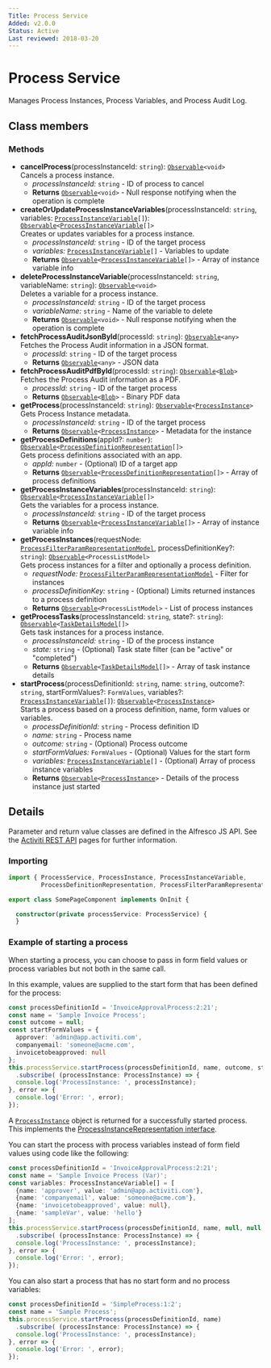 ```yaml
---
Title: Process Service
Added: v2.0.0
Status: Active
Last reviewed: 2018-03-20
---
```


# Process Service

Manages Process Instances, Process Variables, and Process Audit Log. 

## Class members

### Methods

-   **cancelProcess**(processInstanceId: `string`): [`Observable`](http://reactivex.io/documentation/observable.html)`<void>`<br/>
    Cancels a process instance.
    -   _processInstanceId:_ `string`  - ID of process to cancel
    -   **Returns** [`Observable`](http://reactivex.io/documentation/observable.html)`<void>` - Null response notifying when the operation is complete
-   **createOrUpdateProcessInstanceVariables**(processInstanceId: `string`, variables: [`ProcessInstanceVariable`](../../lib/process-services/process-list/models/process-instance-variable.model.ts)`[]`): [`Observable`](http://reactivex.io/documentation/observable.html)`<`[`ProcessInstanceVariable`](../../lib/process-services/process-list/models/process-instance-variable.model.ts)`[]>`<br/>
    Creates or updates variables for a process instance.
    -   _processInstanceId:_ `string`  - ID of the target process
    -   _variables:_ [`ProcessInstanceVariable`](../../lib/process-services/process-list/models/process-instance-variable.model.ts)`[]`  - Variables to update
    -   **Returns** [`Observable`](http://reactivex.io/documentation/observable.html)`<`[`ProcessInstanceVariable`](../../lib/process-services/process-list/models/process-instance-variable.model.ts)`[]>` - Array of instance variable info
-   **deleteProcessInstanceVariable**(processInstanceId: `string`, variableName: `string`): [`Observable`](http://reactivex.io/documentation/observable.html)`<void>`<br/>
    Deletes a variable for a process instance.
    -   _processInstanceId:_ `string`  - ID of the target process
    -   _variableName:_ `string`  - Name of the variable to delete
    -   **Returns** [`Observable`](http://reactivex.io/documentation/observable.html)`<void>` - Null response notifying when the operation is complete
-   **fetchProcessAuditJsonById**(processId: `string`): [`Observable`](http://reactivex.io/documentation/observable.html)`<any>`<br/>
    Fetches the Process Audit information in a JSON format.
    -   _processId:_ `string`  - ID of the target process
    -   **Returns** [`Observable`](http://reactivex.io/documentation/observable.html)`<any>` - JSON data
-   **fetchProcessAuditPdfById**(processId: `string`): [`Observable`](http://reactivex.io/documentation/observable.html)`<`[`Blob`](https://developer.mozilla.org/en-US/docs/Web/API/Blob)`>`<br/>
    Fetches the Process Audit information as a PDF.
    -   _processId:_ `string`  - ID of the target process
    -   **Returns** [`Observable`](http://reactivex.io/documentation/observable.html)`<`[`Blob`](https://developer.mozilla.org/en-US/docs/Web/API/Blob)`>` - Binary PDF data
-   **getProcess**(processInstanceId: `string`): [`Observable`](http://reactivex.io/documentation/observable.html)`<`[`ProcessInstance`](../../lib/process-services/process-list/models/process-instance.model.ts)`>`<br/>
    Gets Process Instance metadata.
    -   _processInstanceId:_ `string`  - ID of the target process
    -   **Returns** [`Observable`](http://reactivex.io/documentation/observable.html)`<`[`ProcessInstance`](../../lib/process-services/process-list/models/process-instance.model.ts)`>` - Metadata for the instance
-   **getProcessDefinitions**(appId?: `number`): [`Observable`](http://reactivex.io/documentation/observable.html)`<`[`ProcessDefinitionRepresentation`](../../lib/process-services/process-list/models/process-definition.model.ts)`[]>`<br/>
    Gets process definitions associated with an app.
    -   _appId:_ `number`  - (Optional) ID of a target app
    -   **Returns** [`Observable`](http://reactivex.io/documentation/observable.html)`<`[`ProcessDefinitionRepresentation`](../../lib/process-services/process-list/models/process-definition.model.ts)`[]>` - Array of process definitions
-   **getProcessInstanceVariables**(processInstanceId: `string`): [`Observable`](http://reactivex.io/documentation/observable.html)`<`[`ProcessInstanceVariable`](../../lib/process-services/process-list/models/process-instance-variable.model.ts)`[]>`<br/>
    Gets the variables for a process instance.
    -   _processInstanceId:_ `string`  - ID of the target process
    -   **Returns** [`Observable`](http://reactivex.io/documentation/observable.html)`<`[`ProcessInstanceVariable`](../../lib/process-services/process-list/models/process-instance-variable.model.ts)`[]>` - Array of instance variable info
-   **getProcessInstances**(requestNode: [`ProcessFilterParamRepresentationModel`](../../lib/process-services/process-list/models/filter-process.model.ts), processDefinitionKey?: `string`): [`Observable`](http://reactivex.io/documentation/observable.html)`<ProcessListModel>`<br/>
    Gets process instances for a filter and optionally a process definition.
    -   _requestNode:_ [`ProcessFilterParamRepresentationModel`](../../lib/process-services/process-list/models/filter-process.model.ts)  - Filter for instances
    -   _processDefinitionKey:_ `string`  - (Optional) Limits returned instances to a process definition
    -   **Returns** [`Observable`](http://reactivex.io/documentation/observable.html)`<ProcessListModel>` - List of process instances
-   **getProcessTasks**(processInstanceId: `string`, state?: `string`): [`Observable`](http://reactivex.io/documentation/observable.html)`<`[`TaskDetailsModel`](../../lib/process-services/task-list/models/task-details.model.ts)`[]>`<br/>
    Gets task instances for a process instance.
    -   _processInstanceId:_ `string`  - ID of the process instance
    -   _state:_ `string`  - (Optional) Task state filter (can be "active" or "completed")
    -   **Returns** [`Observable`](http://reactivex.io/documentation/observable.html)`<`[`TaskDetailsModel`](../../lib/process-services/task-list/models/task-details.model.ts)`[]>` - Array of task instance details
-   **startProcess**(processDefinitionId: `string`, name: `string`, outcome?: `string`, startFormValues?: `FormValues`, variables?: [`ProcessInstanceVariable`](../../lib/process-services/process-list/models/process-instance-variable.model.ts)`[]`): [`Observable`](http://reactivex.io/documentation/observable.html)`<`[`ProcessInstance`](../../lib/process-services/process-list/models/process-instance.model.ts)`>`<br/>
    Starts a process based on a process definition, name, form values or variables.
    -   _processDefinitionId:_ `string`  - Process definition ID
    -   _name:_ `string`  - Process name
    -   _outcome:_ `string`  - (Optional) Process outcome
    -   _startFormValues:_ `FormValues`  - (Optional) Values for the start form
    -   _variables:_ [`ProcessInstanceVariable`](../../lib/process-services/process-list/models/process-instance-variable.model.ts)`[]`  - (Optional) Array of process instance variables
    -   **Returns** [`Observable`](http://reactivex.io/documentation/observable.html)`<`[`ProcessInstance`](../../lib/process-services/process-list/models/process-instance.model.ts)`>` - Details of the process instance just started

## Details

Parameter and return value classes are defined in the Alfresco JS API. See the
[Activiti REST API](https://github.com/Alfresco/alfresco-js-api/tree/master/src/alfresco-activiti-rest-api)
pages for further information.

### Importing

```ts
import { ProcessService, ProcessInstance, ProcessInstanceVariable, 
         ProcessDefinitionRepresentation, ProcessFilterParamRepresentationModel, TaskDetailsModel } from '@alfresco/adf-process-services';

export class SomePageComponent implements OnInit {

  constructor(private processService: ProcessService) {
  }
```

### Example of starting a process

When starting a process, you can choose to pass in form field values or process variables
but not both in the same call.

In this example, values are supplied to the start form that has been defined for the process:

```ts
const processDefinitionId = 'InvoiceApprovalProcess:2:21';
const name = 'Sample Invoice Process';
const outcome = null;
const startFormValues = {
  approver: 'admin@app.activiti.com',
  companyemail: 'someone@acme.com',
  invoicetobeapproved: null
};
this.processService.startProcess(processDefinitionId, name, outcome, startFormValues)
  .subscribe( (processInstance: ProcessInstance) => {
  console.log('ProcessInstance: ', processInstance);
}, error => {
  console.log('Error: ', error);
});
```

A [`ProcessInstance`](../../lib/process-services/process-list/models/process-instance.model.ts) object is returned for a successfully started process. This implements the
[ProcessInstanceRepresentation interface](https://github.com/Alfresco/alfresco-js-api/blob/master/src/alfresco-activiti-rest-api/docs/ProcessInstanceRepresentation.md).

You can start the process with process variables instead of form field values using
code like the following:

```ts
const processDefinitionId = 'InvoiceApprovalProcess:2:21';
const name = 'Sample Invoice Process (Var)';
const variables: ProcessInstanceVariable[] = [
  {name: 'approver', value: 'admin@app.activiti.com'},
  {name: 'companyemail', value: 'someone@acme.com'},
  {name: 'invoicetobeapproved', value: null},
  {name: 'sampleVar', value: 'hello'}
];
this.processService.startProcess(processDefinitionId, name, null, null, variables)
  .subscribe( (processInstance: ProcessInstance) => {
  console.log('ProcessInstance: ', processInstance);
}, error => {
  console.log('Error: ', error);
});
```

You can also start a process that has no start form and no process variables:

```ts
const processDefinitionId = 'SimpleProcess:1:2';
const name = 'Sample Process';
this.processService.startProcess(processDefinitionId, name)
  .subscribe( (processInstance: ProcessInstance) => {
  console.log('ProcessInstance: ', processInstance);
}, error => {
  console.log('Error: ', error);
});
```
